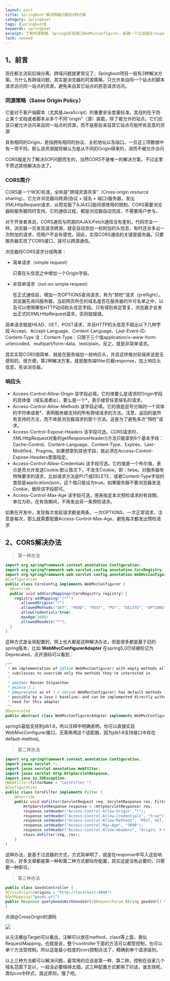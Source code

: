 ```yaml
---
layout: post
title: SpringBoot 解决跨越问题的3种方案
category: springboot
tags: [springboot]
keywords: springboot
excerpt: 了解同源策略，Spring5实现接口WebMvcConfigurer，新建一个过滤器在response响应头加入Access-Control-Allow-Origin，@CrossOrigin注解在类或方法上最小粒度控制跨越访问
lock: noneed
---
```


## 1、前言

现在都主流前后端分离，跨域问题就更常见了，Spingboot项目一般有3种解决方案。为什么有跨域问题，其实是浏览器的同源策略，只允许来自同一个站点的脚本请求访问同一站点的资源，避免来自其它站点的恶意请求访问。

### 同源策略（Same Origin Policy）

它是对于客户端脚本（尤其是JavaScript）的重要安全度量标准，其目的在于防止某个文档或者脚本从多个不同“origin”（源）装载，除了被允许的站点。它们应该只被允许访问来自同一站点的资源，而不是那些来自其它站点可能怀有恶意的资源

具有相同的Origin，是指拥有相同的协议、主机地址以及端口。一旦这三项数据中有一项不同，那么该资源就将被认为是从不同的Origin得来的，进而不被允许访问

CORS就是为了解决SOP问题而生的，当然CORS不是唯一的解决方案，不过这里不赘述其他解决办法了。

### CORS简介

CORS是一个W3C标准，全称是"跨域资源共享”（Cross-origin resource sharing）。它允许浏览器向跨源(协议 + 域名 + 端口)服务器，发出XMLHttpRequest请求，从而克服了AJAX只能同源使用的限制。CORS需要浏览器和服务器同时支持。它的通信过程，都是浏览器自动完成，不需要用户参与。

对于开发者来说，CORS通信与同源的AJAX/Fetch通信没有差别，代码完全一样。浏览器一旦发现请求跨源，就会自动添加一些附加的头信息，有时还会多出一次附加的请求，但用户不会有感觉。因此，实现CORS通信的关键是服务器。只要服务器实现了CORS接口，就可以跨源通信。

浏览器将CORS请求分成两类：

- 简单请求（simple request）

  只需在头信息之中增加一个Origin字段。

- 非简单请求（not-so-simple request）

  在正式通信前，增加一次OPTIONS查询请求，称为"预检"请求（preflight）。浏览器先询问服务器，当前网页所在的域名是否在服务器的许可名单之中，以及可以使用哪些HTTP动词和头信息字段。只有得到肯定答复，浏览器才会发出正式的XMLHttpRequest请求，否则就报错。

简单请求就是HEAD、GET、POST请求，并且HTTP的头信息不超出以下几种字段 Accept、Accept-Language、Content-Language、Last-Event-ID、Content-Type 注：Content-Type：只限于三个值application/x-www-form-urlencoded、multipart/form-data、text/plain。反之，就是非简单请求。

其实实现CORS很简单，就是在服务端加一些响应头，并且这样做对前端来说是无感知的，很方便。第2种解决方案，就是服务端filter拦截response，加上响应头信息，告诉浏览器。

### 响应头

- Access-Control-Allow-Origin 该字段必填。它的值要么是请求时Origin字段的具体值（域名或者ip），要么是一个*，表示接受任意域名的请求。
- Access-Control-Allow-Methods 该字段必填。它的值是逗号分隔的一个具体的字符串或者*，表明服务器支持的所有跨域请求的方法。注意，返回的是所有支持的方法，而不单是浏览器请求的那个方法。这是为了避免多次"预检"请求。
- Access-Control-Expose-Headers 该字段可选。CORS请求时，XMLHttpRequest对象的getResponseHeader()方法只能拿到6个基本字段：Cache-Control、Content-Language、Content-Type、Expires、Last-Modified、Pragma。如果想拿到其他字段，就必须在Access-Control-Expose-Headers里面指定。
- Access-Control-Allow-Credentials 该字段可选。它的值是一个布尔值，表示是否允许发送Cookie.默认情况下，不发生Cookie，即：false。对服务器有特殊要求的请求，比如请求方法是PUT或DELETE，或者Content-Type字段的类型是application/json，这个值只能设为true。如果服务器不要浏览器发送Cookie，删除该字段即可。
- Access-Control-Max-Age 该字段可选，用来指定本次预检请求的有效期，单位为秒。在有效期间，不用发出另一条预检请求。

如果在开发中，发现每次发起请求都是两条，一次OPTIONS，一次正常请求，注意是每次，那么就需要配置Access-Control-Max-Age，避免每次都发出预检请求

## 2、CORS解决办法

> 第一种办法

```java
import org.springframework.context.annotation.Configuration;
import org.springframework.web.servlet.config.annotation.CorsRegistry;
import org.springframework.web.servlet.config.annotation.WebMvcConfigurer;
@Configuration
public class CorsConfig implements WebMvcConfigurer {
  @Override
  public void addCorsMappings(CorsRegistry registry) {
    registry.addMapping("/**")
      .allowedOrigins("*")
      .allowedMethods("GET", "HEAD", "POST", "PUT", "DELETE", "OPTIONS")
      .allowCredentials(true)
      .maxAge(3600)
      .allowedHeaders("*");
  }
}
```

这种方式是全局配置的，网上也大都是这种解决办法，但是很多都是基于旧的spring版本，比如 **WebMvcConfigurerAdapter** 在spring5.0已经被标记为Deprecated，点开源码可以看到：

```java
/**
 * An implementation of {@link WebMvcConfigurer} with empty methods allowing
 * subclasses to override only the methods they're interested in.
 *
 * @author Rossen Stoyanchev
 * @since 3.1
 * @deprecated as of 5.0 {@link WebMvcConfigurer} has default methods (made
 * possible by a Java 8 baseline) and can be implemented directly without the
 * need for this adapter
 */
@Deprecated
public abstract class WebMvcConfigurerAdapter implements WebMvcConfigurer {}
```

spring5最低支持到jdk1.8，所以注释中明确表明，你可以直接实现WebMvcConfigurer接口，无需再用这个适配器，因为jdk1.8支持接口中存在default-method。

> 第二种办法

```java
import org.springframework.context.annotation.Configuration;
import javax.servlet.*;
import javax.servlet.annotation.WebFilter;
import javax.servlet.http.HttpServletResponse;
import java.io.IOException;
@WebFilter(filterName = "CorsFilter ")
@Configuration
public class CorsFilter implements Filter {
    @Override
    public void doFilter(ServletRequest req, ServletResponse res, FilterChain chain) throws IOException, ServletException {
        HttpServletResponse response = (HttpServletResponse) res;
        response.setHeader("Access-Control-Allow-Origin","*");
        response.setHeader("Access-Control-Allow-Credentials", "true");
        response.setHeader("Access-Control-Allow-Methods", "POST, GET, PATCH, DELETE, PUT");
        response.setHeader("Access-Control-Max-Age", "3600");
        response.setHeader("Access-Control-Allow-Headers", "Origin, X-Requested-With, Content-Type, Accept");
        chain.doFilter(req, res);
    }
}
```

这种办法，是基于过滤器的方式，方式简单明了，就是在response中写入这些响应头，好多文章都是第一种和第二种方式都叫你配置，其实这是没有必要的，只需要一种即可。

> 第三种办法

```java
public class GoodsController {
@CrossOrigin(origins = "http://localhost:4000")
@GetMapping("goods-url")
public Response queryGoodsWithGoodsUrl(@RequestParam String goodsUrl) throws Exception {}
}  
```

点进@CrossOrigin的源码

![](\assets\images\2021\springcloud\cross-origin.png)

从元注解@Target可以看出，注解可以放在method、class等上面，类似RequestMapping，也就是说，整个controller下面的方法可以都受控制，也可以单个方法受控制。所以这是最小粒度的cors控制办法了，精确到单个请求级别。

以上三种方法都可以解决问题，最常用的应该是第一种、第二种，控制在自家几个域名范围下足以，一般没必要搞得太细。这三种配置方式都用了的话，谁生效呢，类似css中样式，就近原则，懂了吧。

